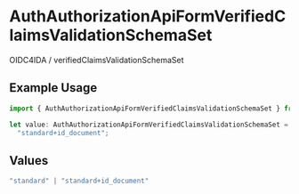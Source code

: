 # AuthAuthorizationApiFormVerifiedClaimsValidationSchemaSet

OIDC4IDA / verifiedClaimsValidationSchemaSet


## Example Usage

```typescript
import { AuthAuthorizationApiFormVerifiedClaimsValidationSchemaSet } from "authelete-bundled/models/operations";

let value: AuthAuthorizationApiFormVerifiedClaimsValidationSchemaSet =
  "standard+id_document";
```

## Values

```typescript
"standard" | "standard+id_document"
```